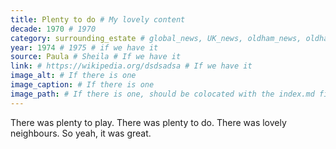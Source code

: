 ```yaml
---
title: Plenty to do # My lovely content
decade: 1970 # 1970
category: surrounding_estate # global_news, UK_news, oldham_news, oldham_history, towers, surrounding_estate # Always exactly one category
year: 1974 # 1975 # if we have it
source: Paula # Sheila # If we have it
link: # https://wikipedia.org/dsdsadsa # If we have it
image_alt: # If there is one
image_caption: # If there is one
image_path: # If there is one, should be colocated with the index.md file in the folder
---
```


There was plenty to play. There was plenty to do. There was lovely neighbours. So yeah, it was great.
